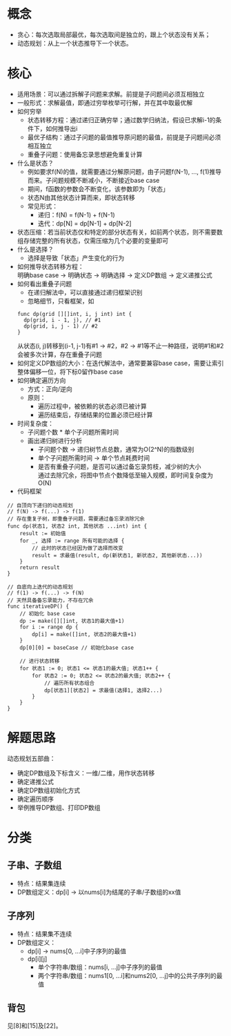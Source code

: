 # 概念

- 贪心：每次选取局部最优，每次选取间是独立的，跟上个状态没有关系；
- 动态规划：从上一个状态推导下一个状态。

# 核心

- 适用场景：可以通过拆解子问题来求解。前提是子问题间必须互相独立
- 一般形式：求解最值，即通过穷举枚举可行解，并在其中取最优解
- 如何穷举
    - 状态转移方程：通过递归正确穷举；通过数学归纳法，假设已求解i-1的条件下，如何推导出i
    - 最优子结构：通过子问题的最值推导原问题的最值，前提是子问题间必须相互独立
    - 重叠子问题：使用备忘录思想避免重复计算
- 什么是状态？
    - 例如要求f(N)的值，就需要通过分解原问题，由子问题f(N-1), ..., f(1)推导而来。子问题规模不断减小，不断接近base case
    - 期间，f函数的参数会不断变化，该参数即为「状态」
    - 状态N由其他状态计算而来，即状态转移
    - 常见形式：
        - 递归：f(N) = f(N-1) + f(N-1)
        - 迭代：dp[N] = dp[N-1] + dp[N-2]
- 状态压缩：若当前状态仅和特定的部分状态有关，如前两个状态，则不需要数组存储完整的所有状态，仅需压缩为几个必要的变量即可
- 什么是选择？
    - 选择是导致「状态」产生变化的行为
- 如何推导状态转移方程：<br>
  明确base case -> 明确状态 -> 明确选择 -> 定义DP数组 -> 定义递推公式<br>
- 如何看出重叠子问题
    - 在递归解法中，可以直接通过递归框架识别
    - 忽略细节，只看框架，如
  ```
  func dp(grid [][]int, i, j int) int {
    dp(grid, i - 1, j), // #1
    dp(grid, i, j - 1) // #2
  }
  ```
  从状态(i, j)转移到(i-1, j-1)有#1 -> #2，#2 -> #1等不止一种路径，说明#1和#2会被多次计算，存在重叠子问题
- 如何定义DP数组的大小：在迭代解法中，通常要兼容base case，需要让索引整体偏移一位，将下标0留作base case
- 如何确定遍历方向
    - 方式：正向/逆向
    - 原则：
        - 遍历过程中，被依赖的状态必须已被计算
        - 遍历结束后，存储结果的位置必须已经计算
- 时间复杂度：
    - 子问题个数 * 单个子问题所需时间
    - 画出递归树进行分析
        - 子问题个数 -> 递归树节点总数，通常为O(2^N)的指数级别
        - 单个子问题所需时间 -> 单个节点耗费时间
        - 是否有重叠子问题，是否可以通过备忘录剪枝，减少树的大小<br>
          通过去除冗余，将图中节点个数降低至输入规模，即时间复杂度为O(N)
- 代码框架

```
// 自顶向下递归的动态规划
// f(N) -> f(...) -> f(1)
// 存在重复子树，即重叠子问题，需要通过备忘录消除冗余
func dp(状态1, 状态2 int, 其他状态 ...int) int {
    result := 初始值
    for _, 选择 := range 所有可能的选择 {
        // 此时的状态已经因为做了选择而改变
        result = 求最值(result, dp(新状态1, 新状态2, 其他新状态...))
    }
    return result
}

// 自底向上迭代的动态规划
// f(1) -> f(...) -> f(N)
// 天然具备备忘录能力，不存在冗余
func iterativeDP() {
    // 初始化 base case
    dp := make([][]int, 状态1的最大值+1)
    for i := range dp {
        dp[i] = make([]int, 状态2的最大值+1)
    }
    dp[0][0] = baseCase // 初始化base case

    // 进行状态转移
    for 状态1 := 0; 状态1 <= 状态1的最大值; 状态1++ {
        for 状态2 := 0; 状态2 <= 状态2的最大值; 状态2++ {
            // 遍历所有状态组合
            dp[状态1][状态2] = 求最值(选择1, 选择2...)
        }
    }
}
```

# 解题思路

动态规划五部曲：

- 确定DP数组及下标含义：一维/二维，用作状态转移
- 确定递推公式
- 确定DP数组初始化方式
- 确定遍历顺序
- 举例推导DP数组、打印DP数组

# 分类

## 子串、子数组

- 特点：结果集连续
- DP数组定义：dp[i] -> 以nums[i]为结尾的子串/子数组的xx值

## 子序列

- 特点：结果集不连续
- DP数组定义：
    - dp[i] -> nums[0, ...i]中子序列的最值
    - dp[i][j]
        - 单个字符串/数组：nums[i, ...j]中子序列的最值
        - 两个字符串/数组：nums1[0, ...i]和nums2[0, ...j]中的公共子序列的最值

## 背包
见[8]和[15]及[22]。